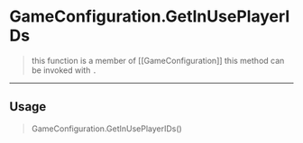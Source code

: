 # GameConfiguration.GetInUsePlayerIDs
> this function is a member of [[GameConfiguration]]
> this method can be invoked with `.`
-----
## Usage
> GameConfiguration.GetInUsePlayerIDs()
